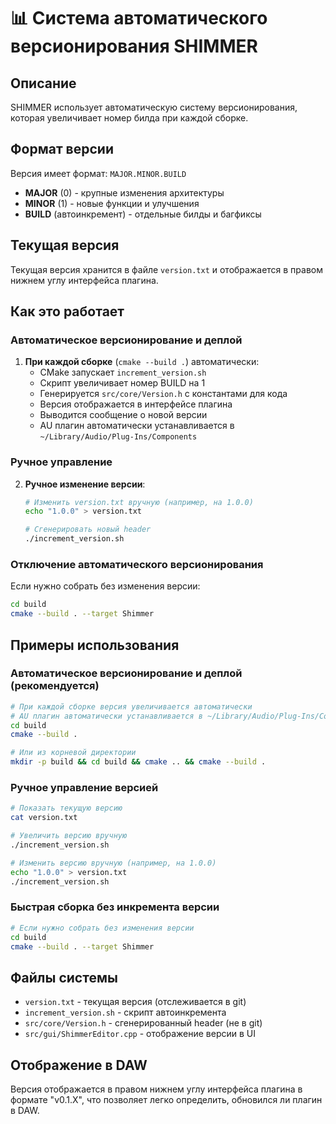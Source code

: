 # 📊 Система автоматического версионирования SHIMMER

## Описание

SHIMMER использует автоматическую систему версионирования, которая увеличивает номер билда при каждой сборке.

## Формат версии

Версия имеет формат: `MAJOR.MINOR.BUILD`

- **MAJOR** (0) - крупные изменения архитектуры
- **MINOR** (1) - новые функции и улучшения
- **BUILD** (автоинкремент) - отдельные билды и багфиксы

## Текущая версия

Текущая версия хранится в файле `version.txt` и отображается в правом нижнем углу интерфейса плагина.

## Как это работает

### Автоматическое версионирование и деплой
1. **При каждой сборке** (`cmake --build .`) автоматически:
   - CMake запускает `increment_version.sh`
   - Скрипт увеличивает номер BUILD на 1
   - Генерируется `src/core/Version.h` с константами для кода
   - Версия отображается в интерфейсе плагина
   - Выводится сообщение о новой версии
   - AU плагин автоматически устанавливается в `~/Library/Audio/Plug-Ins/Components`

### Ручное управление
2. **Ручное изменение версии**:
   ```bash
   # Изменить version.txt вручную (например, на 1.0.0)
   echo "1.0.0" > version.txt
   
   # Сгенерировать новый header
   ./increment_version.sh
   ```

### Отключение автоматического версионирования
Если нужно собрать без изменения версии:
```bash
cd build
cmake --build . --target Shimmer
```

## Примеры использования

### Автоматическое версионирование и деплой (рекомендуется)
```bash
# При каждой сборке версия увеличивается автоматически
# AU плагин автоматически устанавливается в ~/Library/Audio/Plug-Ins/Components
cd build
cmake --build .

# Или из корневой директории
mkdir -p build && cd build && cmake .. && cmake --build .
```

### Ручное управление версией
```bash
# Показать текущую версию
cat version.txt

# Увеличить версию вручную
./increment_version.sh

# Изменить версию вручную (например, на 1.0.0)
echo "1.0.0" > version.txt
./increment_version.sh
```

### Быстрая сборка без инкремента версии
```bash
# Если нужно собрать без изменения версии
cd build
cmake --build . --target Shimmer
```

## Файлы системы

- `version.txt` - текущая версия (отслеживается в git)
- `increment_version.sh` - скрипт автоинкремента
- `src/core/Version.h` - сгенерированный header (не в git)
- `src/gui/ShimmerEditor.cpp` - отображение версии в UI

## Отображение в DAW

Версия отображается в правом нижнем углу интерфейса плагина в формате "v0.1.X", что позволяет легко определить, обновился ли плагин в DAW. 